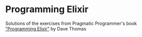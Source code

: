 # Programming Elixir

Solutions of the exercises from Pragmatic Programmer's book ["Programming Elixir"](https://pragprog.com/book/elixir/programming-elixir) by Dave Thomas
